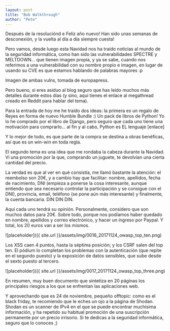 ```yaml
---
layout: post
title: "Bob Walkthrough"
author: "Pete"
---
```



Después de la resoluciónd e Feliz año nuevo! Han sido unas semanas de desconexión, y la vuelta al día a día siempre cuesta!

Pero vamos, desde luego esta Navidad nos ha traído noticias al mundo de la seguridad informática, como han sido las vulnerabilidades SPECTRE y MELTDOWN... que tienen imagen propia, y ya se sabe, cuando nos referimos a una vulnerabilidad con su nombre propio e imagen, en lugar de usando su CVE es que estamos hablando de palabras mayores :p

Imagen de ambas vulns, tomada de europapress.

Pero bueno, si eres asiduo al blog seguro que has leído muchos más detalles durante estos días (y sino, aquí tienes el enlace al megathread creado en Reddit para hablar del tema).

Para la entrada de hoy me he traído dos ideas: la primera es un regalo de Reyes en forma de nuevo Humble Bundle :) Un pack de libros de Python! Yo lo he comprado por el libro de Django, pero seguro que cada uno tiene una motivación para comprarlo... al fin y al cabo, Python es EL lenguaje [enlace]

Y lo mejor de todo, es que parte de la compra se destina a obras benéficas, así que es un win-win en toda regla.

El segundo tema es una idea que me rondaba la cabeza durante la Navidad. Vi una promoción por la que, comprando un juguete, te devolvían una cierta cantidad del precio.

La verdad es que al ver en qué consistía, me llamó bastante la atención: el reembolso son 20€, y a cambio hay que facilitar: nombre, apellidos, fecha de nacimiento, DNI (empieza a ponerse la cosa interesante, aunque entiendo que sea necesario controlar la participación y se consigue con el DNI), provincia, email, teléfono (se pone aún más interesante) y finalmente, la cuenta bancaria. DIN DIN DIN. 

Aquí cada uno tendrá su opinión. Personalmente, considero que son muchos datos para 20€. Sobre todo, porque nos podíamos haber quedado en nombre, apellidos y correo electrónico, y hacer un ingreso por Paypal. Y total, los 20 euros van a ser los mismos.



![placeholder]({{ site.url }}/assets/img/0016_20171124_owasp_top_ten.png)

Los XSS caen 4 puntos, hasta la séptima posición; y los CSRF salen del top ten. El pódium lo completan los problemas con la autenticación (que repite en el segundo puesto) y la exposición de datos sensibles, que sube desde el sexto puesto al tercero.

![placeholder]({{ site.url }}/assets/img/0017_20171124_owasp_top_three.png)

En resumen, muy buen documento que sintetiza en 20 páginas los principales riesgos a los que se enfrentan las aplicaciones web.

Y aprovechando que es 24 de noviembre, pequeño offtopic: como es el black friday, te recomiendo que le eches un ojo a la página de Shodan. Shodan es un scanner de IPv4 en el que se puede encontrar muchísima información, y ha repetido su habitual promoción de una suscripción permanente por un precio irrisorio. Si te dedicas a la seguridad informática, seguro que lo conoces ;)
